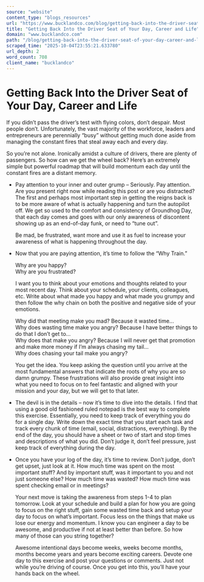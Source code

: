 ```yaml
---
source: "website"
content_type: "blogs_resources"
url: "https://www.bucklandco.com/blog/getting-back-into-the-driver-seat-of-your-day-career-and-life"
title: "Getting Back Into the Driver Seat of Your Day, Career and Life"
domain: "www.bucklandco.com"
path: "/blog/getting-back-into-the-driver-seat-of-your-day-career-and-life"
scraped_time: "2025-10-04T23:55:21.633780"
url_depth: 2
word_count: 708
client_name: "bucklandco"
---
```


# Getting Back Into the Driver Seat of Your Day, Career and Life

If you didn’t pass the driver’s test with flying colors, don’t despair. Most people don’t. Unfortunately, the vast majority of the workforce, leaders and entrepreneurs are perennially “busy” without getting much done aside from managing the constant fires that steal away each and every day.

So you’re not alone. Ironically amidst a culture of drivers, there are plenty of passengers. So how can we get the wheel back? Here’s an extremely simple but powerful roadmap that will build momentum each day until the constant fires are a distant memory.

*   Pay attention to your inner and outer grump – Seriously. Pay attention. Are you present right now while reading this post or are you distracted? The first and perhaps most important step in getting the reigns back is to be more aware of what is actually happening and turn the autopilot off. We get so used to the comfort and consistency of Groundhog Day, that each day comes and goes with our only awareness of discontent showing up as an end-of-day funk, or need to “tune out”.
    
    Be mad, be frustrated, want more and use it as fuel to increase your awareness of what is happening throughout the day.
    
*   Now that you are paying attention, it’s time to follow the “Why Train.”
    
    Why are you happy?  
    Why are you frustrated?
    
    I want you to think about your emotions and thoughts related to your most recent day. Think about your schedule, your clients, colleagues, etc. Write about what made you happy and what made you grumpy and then follow the why chain on both the positive and negative side of your emotions.
    
    Why did that meeting make you mad? Because it wasted time...  
    Why does wasting time make you angry? Because I have better things to do that I don’t get to...  
    Why does that make you angry? Because I will never get that promotion and make more money if I’m always chasing my tail...  
    Why does chasing your tail make you angry?
    
    You get the idea. You keep asking the question until you arrive at the most fundamental answers that indicate the roots of why you are so damn grumpy. These frustrations will also provide great insight into what you need to focus on to feel fantastic and aligned with your mission and your day, but we will get to that later.
    
*   The devil is in the details – now it’s time to dive into the details. I find that using a good old fashioned ruled notepad is the best way to complete this exercise. Essentially, you need to keep track of everything you do for a single day. Write down the exact time that you start each task and track every chunk of time (email, social, distractions, everything). By the end of the day, you should have a sheet or two of start and stop times and descriptions of what you did. Don’t judge it, don’t feel pressure, just keep track of everything during the day.
    
*   Once you have your log of the day, it’s time to review. Don’t judge, don’t get upset, just look at it. How much time was spent on the most important stuff? And by important stuff, was it important to you and not just someone else? How much time was wasted? How much time was spent checking email or in meetings?
    
    Your next move is taking the awareness from steps 1-4 to plan tomorrow. Look at your schedule and build a plan for how you are going to focus on the right stuff, gain some wasted time back and setup your day to focus on what’s important. Focus less on the things that make us lose our energy and momentum. I know you can engineer a day to be awesome, and productive if not at least better than before. So how many of those can you string together?
    
    Awesome intentional days become weeks, weeks become months, months become years and years become exciting careers. Devote one day to this exercise and post your questions or comments. Just not while you’re driving of course. Once you get into this, you’ll have your hands back on the wheel.